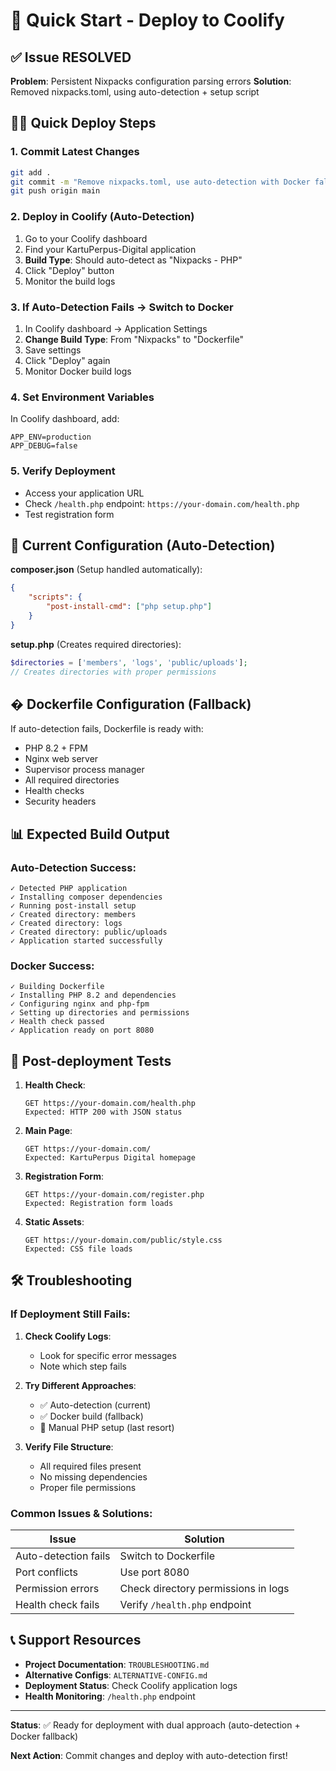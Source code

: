 # 🚀 Quick Start - Deploy to Coolify

## ✅ Issue RESOLVED
**Problem**: Persistent Nixpacks configuration parsing errors
**Solution**: Removed nixpacks.toml, using auto-detection + setup script

## 🏃‍♂️ Quick Deploy Steps

### 1. Commit Latest Changes
```bash
git add .
git commit -m "Remove nixpacks.toml, use auto-detection with Docker fallback"
git push origin main
```

### 2. Deploy in Coolify (Auto-Detection)
1. Go to your Coolify dashboard
2. Find your KartuPerpus-Digital application
3. **Build Type**: Should auto-detect as "Nixpacks - PHP"
4. Click "Deploy" button
5. Monitor the build logs

### 3. If Auto-Detection Fails → Switch to Docker
1. In Coolify dashboard → Application Settings
2. **Change Build Type**: From "Nixpacks" to "Dockerfile"
3. Save settings
4. Click "Deploy" again
5. Monitor Docker build logs

### 4. Set Environment Variables
In Coolify dashboard, add:
```
APP_ENV=production
APP_DEBUG=false
```

### 5. Verify Deployment
- Access your application URL
- Check `/health.php` endpoint: `https://your-domain.com/health.php`
- Test registration form

## 🔧 Current Configuration (Auto-Detection)

**composer.json** (Setup handled automatically):
```json
{
    "scripts": {
        "post-install-cmd": ["php setup.php"]
    }
}
```

**setup.php** (Creates required directories):
```php
$directories = ['members', 'logs', 'public/uploads'];
// Creates directories with proper permissions
```

## � Dockerfile Configuration (Fallback)

If auto-detection fails, Dockerfile is ready with:
- PHP 8.2 + FPM
- Nginx web server
- Supervisor process manager
- All required directories
- Health checks
- Security headers

## 📊 Expected Build Output

### Auto-Detection Success:
```
✓ Detected PHP application
✓ Installing composer dependencies
✓ Running post-install setup
✓ Created directory: members
✓ Created directory: logs
✓ Created directory: public/uploads
✓ Application started successfully
```

### Docker Success:
```
✓ Building Dockerfile
✓ Installing PHP 8.2 and dependencies
✓ Configuring nginx and php-fpm
✓ Setting up directories and permissions
✓ Health check passed
✓ Application ready on port 8080
```

## 🎯 Post-deployment Tests

1. **Health Check**: 
   ```
   GET https://your-domain.com/health.php
   Expected: HTTP 200 with JSON status
   ```

2. **Main Page**: 
   ```
   GET https://your-domain.com/
   Expected: KartuPerpus Digital homepage
   ```

3. **Registration Form**: 
   ```
   GET https://your-domain.com/register.php
   Expected: Registration form loads
   ```

4. **Static Assets**: 
   ```
   GET https://your-domain.com/public/style.css
   Expected: CSS file loads
   ```

## 🛠️ Troubleshooting

### If Deployment Still Fails:

1. **Check Coolify Logs**:
   - Look for specific error messages
   - Note which step fails

2. **Try Different Approaches**:
   - ✅ Auto-detection (current)
   - ✅ Docker build (fallback)
   - 🔄 Manual PHP setup (last resort)

3. **Verify File Structure**:
   - All required files present
   - No missing dependencies
   - Proper file permissions

### Common Issues & Solutions:

| Issue | Solution |
|-------|----------|
| Auto-detection fails | Switch to Dockerfile |
| Port conflicts | Use port 8080 |
| Permission errors | Check directory permissions in logs |
| Health check fails | Verify `/health.php` endpoint |

## 📞 Support Resources

- **Project Documentation**: `TROUBLESHOOTING.md`
- **Alternative Configs**: `ALTERNATIVE-CONFIG.md`
- **Deployment Status**: Check Coolify application logs
- **Health Monitoring**: `/health.php` endpoint

---
**Status**: ✅ Ready for deployment with dual approach (auto-detection + Docker fallback)

**Next Action**: Commit changes and deploy with auto-detection first!
